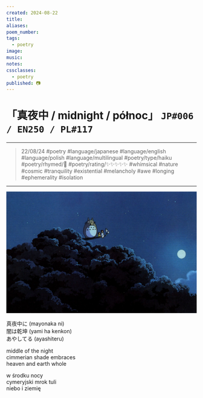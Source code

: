 ```yaml
---
created: 2024-08-22
title:
aliases:
poem_number:
tags:
  - poetry
image:
music:
notes:
cssclasses:
  - poetry
published: 📷
---
```

# 「真夜中 / midnight / północ」 `JP#006 / EN250 / PL#117`

---

> 22/08/24
> #poetry 
> #language/japanese #language/english #language/polish #language/multilingual
> #poetry/type/haiku 
> #poetry/rhymed/🔴 
> #poetry/rating/✨✨✨✨✨ 
> #whimsical #nature #cosmic #tranquility #existential #melancholy #awe #longing #ephemerality #isolation 

---

![poem-真夜中](../!art/poem-真夜中.jpg)


真夜中に (mayonaka ni)  
闇は乾坤 (yami ha kenkon)  
あやしてる (ayashiteru)  
  
middle of the night  
cimmerian shade embraces  
heaven and earth whole  
  
w środku nocy  
cymeryjski mrok tuli  
niebo i ziemię